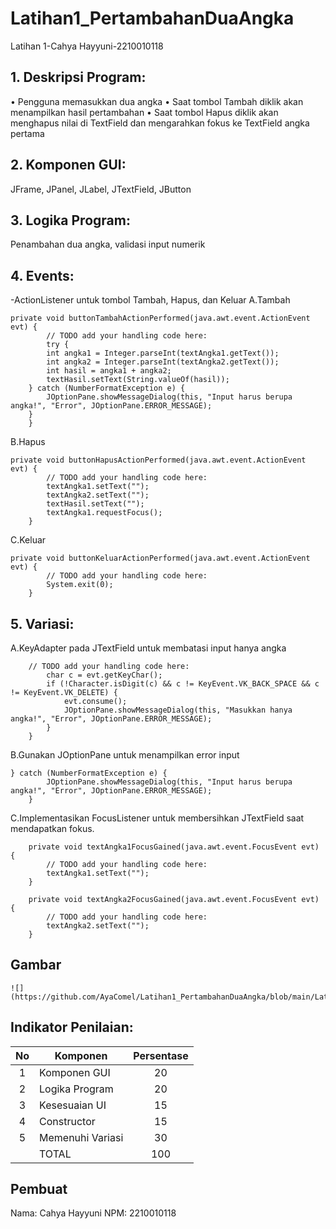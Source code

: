 # Latihan1_PertambahanDuaAngka
 Latihan 1-Cahya Hayyuni-2210010118
 
## 1. Deskripsi Program:
  • Pengguna memasukkan dua angka
• Saat tombol Tambah diklik akan menampilkan hasil pertambahan
• Saat tombol Hapus diklik akan menghapus nilai di TextField dan
mengarahkan fokus ke TextField angka pertama

## 2. Komponen GUI: 
JFrame, JPanel, JLabel, JTextField, JButton

## 3. Logika Program:
Penambahan dua angka, validasi input numerik

## 4. Events:
-ActionListener untuk tombol Tambah, Hapus, dan Keluar
A.Tambah
~~~
private void buttonTambahActionPerformed(java.awt.event.ActionEvent evt) {                                             
        // TODO add your handling code here:
        try {
        int angka1 = Integer.parseInt(textAngka1.getText());
        int angka2 = Integer.parseInt(textAngka2.getText());
        int hasil = angka1 + angka2;
        textHasil.setText(String.valueOf(hasil));
    } catch (NumberFormatException e) {
        JOptionPane.showMessageDialog(this, "Input harus berupa angka!", "Error", JOptionPane.ERROR_MESSAGE);
    }
    }
~~~
B.Hapus
~~~
private void buttonHapusActionPerformed(java.awt.event.ActionEvent evt) {                                            
        // TODO add your handling code here:
        textAngka1.setText("");
        textAngka2.setText("");
        textHasil.setText("");
        textAngka1.requestFocus();
    }  
~~~
C.Keluar
~~~
private void buttonKeluarActionPerformed(java.awt.event.ActionEvent evt) {                                             
        // TODO add your handling code here:
        System.exit(0);
    }                                         
~~~
## 5. Variasi:
A.KeyAdapter pada JTextField untuk membatasi input hanya angka
~~~
    // TODO add your handling code here:
        char c = evt.getKeyChar();
        if (!Character.isDigit(c) && c != KeyEvent.VK_BACK_SPACE && c != KeyEvent.VK_DELETE) {
            evt.consume();
            JOptionPane.showMessageDialog(this, "Masukkan hanya angka!", "Error", JOptionPane.ERROR_MESSAGE);
        }
    } 
~~~
B.Gunakan JOptionPane untuk menampilkan error input
~~~
} catch (NumberFormatException e) {
        JOptionPane.showMessageDialog(this, "Input harus berupa angka!", "Error", JOptionPane.ERROR_MESSAGE);
    }
~~~
C.Implementasikan FocusListener untuk membersihkan JTextField
saat mendapatkan fokus.
~~~
    private void textAngka1FocusGained(java.awt.event.FocusEvent evt) {                                       
        // TODO add your handling code here:
        textAngka1.setText("");
    }

    private void textAngka2FocusGained(java.awt.event.FocusEvent evt) {                                       
        // TODO add your handling code here:
        textAngka2.setText("");
    }
 ~~~

## Gambar
~~~
![](https://github.com/AyaComel/Latihan1_PertambahanDuaAngka/blob/main/Latihan1.png).
~~~

## Indikator Penilaian:
| No  | Komponen         |  Persentase  |
| :-: | --------------   |   :-----:    |
|  1  | Komponen GUI     |    20    |
|  2  | Logika Program   |    20    |
|  3  | Kesesuaian UI    |    15    |
|  4  | Constructor      |    15    |
|  5  | Memenuhi Variasi |    30    |
|     | TOTAL        | 100 |

## Pembuat

Nama: Cahya Hayyuni
NPM: 2210010118
